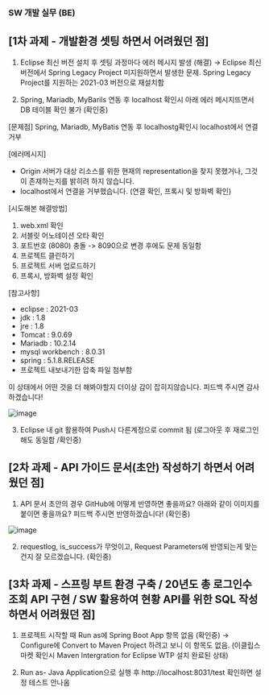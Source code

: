 ### SW 개발 실무 (BE)


## [1차 과제 - 개발환경 셋팅 하면서 어려웠던 점]

1. Eclipse 최신 버전 설치 후 셋팅 과정마다 에러 메시지 발생 (해결)
→ Eclipse 최신 버전에서 Spring Legacy Project 미지원하면서 발생한 문제.
  Spring Legacy Project를 지원하는 2021-03 버전으로 재설치함
  

2. Spring, Mariadb, MyBarils 연동 후 localhost 확인시 아래 에러 메시지뜨면서 DB 테이블 확인 불가 (확인중)

[문제점]
Spring, Mariadb, MyBatis 연동 후 localhostg확인시 localhost에서 연결 거부

[에러메시지]
- Origin 서버가 대상 리소스를 위한 현재의 representation을 찾지 못했거나, 그것이 존재하는지를 밝히려 하지 않습니다.
- localhost에서 연결을 거부했습니다. (연결 확인, 프록시 및 방화벽 확인)

[시도해본 해결방법]
1. web.xml 확인
2. 서블릿 어노테이션 오타 확인
3. 포트번호 (8080) 충돌 -> 8090으로 변경 후에도 문제 동일함
4. 프로젝트 클린하기
5. 프로젝트 서버 업로드하기
6. 프록시, 방화벽 설정 확인

[참고사항]
* eclipse : 2021-03
* jdk : 1.8
* jre : 1.8
* Tomcat : 9.0.69
* Mariadb : 10.2.14
* mysql workbench : 8.0.31
* spring : 5.1.8.RELEASE
* 프로젝트 내보내기한 압축 파일 첨부함

이 상태에서 어떤 것을 더 해봐야할지 더이상 감이 잡히지않습니다. 피드백 주시면 감사하겠습니다!

![image](https://user-images.githubusercontent.com/71672106/206585983-8b505adc-95ca-43cf-98a5-ee18836cda44.png)



3. Eclipse 내 git 활용하여 Push시 다른계정으로 commit 됨 (로그아웃 후 재로그인해도 동일함 /확인중)  





## [2차 과제 - API 가이드 문서(초안) 작성하기 하면서 어려웠던 점]

1. API 문서 초안의 경우 GitHub에 어떻게 반영하면 좋을까요? 아래와 같이 이미지를 붙이면 좋을까요? 피드백 주시면 반영하겠습니다! (확인중)  

![image](https://user-images.githubusercontent.com/71672106/206585778-4c84d958-4b16-4787-a671-8b6b5fe79532.png)


2. requestlog, is_success가 무엇이고, Request Parameters에 반영되는게 맞는건지 잘 모르겠습니다. (확인중)  



## [3차 과제 - 스프링 부트 환경 구축 / 20년도 총 로그인수 조회 API 구현 / SW 활용하여 현황 API를 위한 SQL 작성 하면서 어려웠던 점]

1. 프로젝트 시작할 때 Run as에 Spring Boot App 항목 없음 (확인중)
→ Configure에 Convert to Maven Project 하려고 보니 이 항목도 없음. (이클립스 마켓 확인시 Maven Intergration for Eclipse WTP 설치 완료된 상태)  

2. Run as- Java Application으로 실행 후 http://localhost:8031/test 확인하면 설정 테스트 안나옴  
  

